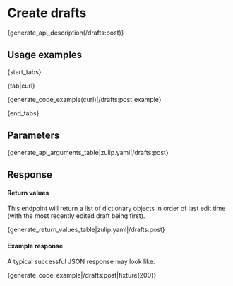 # Create drafts

{generate_api_description(/drafts:post)}

## Usage examples

{start_tabs}

{tab|curl}

{generate_code_example(curl)|/drafts:post|example}

{end_tabs}

## Parameters

{generate_api_arguments_table|zulip.yaml|/drafts:post}

## Response

#### Return values

This endpoint will return a list of dictionary objects in order of last edit time
(with the most recently edited draft being first).

{generate_return_values_table|zulip.yaml|/drafts:post}

#### Example response

A typical successful JSON response may look like:

{generate_code_example|/drafts:post|fixture(200)}
